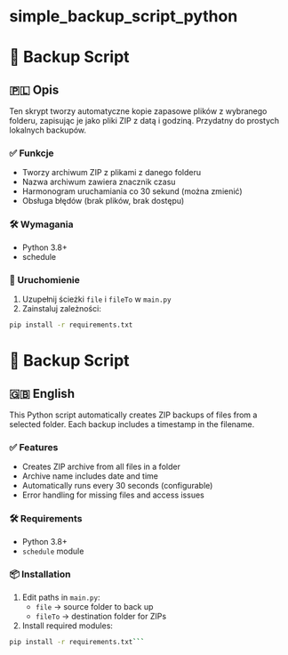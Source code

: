 # simple_backup_script_python
# 🔄 Backup Script

## 🇵🇱 Opis

Ten skrypt tworzy automatyczne kopie zapasowe plików z wybranego folderu, zapisując je jako pliki ZIP z datą i godziną. Przydatny do prostych lokalnych backupów.

### ✅ Funkcje
- Tworzy archiwum ZIP z plikami z danego folderu
- Nazwa archiwum zawiera znacznik czasu
- Harmonogram uruchamiania co 30 sekund (można zmienić)
- Obsługa błędów (brak plików, brak dostępu)

### 🛠️ Wymagania
- Python 3.8+
- schedule

### 🚀 Uruchomienie
1. Uzupełnij ścieżki `file` i `fileTo` w `main.py`
2. Zainstaluj zależności:
```bash
pip install -r requirements.txt
```

# 🔄 Backup Script

## 🇬🇧 English

This Python script automatically creates ZIP backups of files from a selected folder. Each backup includes a timestamp in the filename.

### ✅ Features
- Creates ZIP archive from all files in a folder
- Archive name includes date and time
- Automatically runs every 30 seconds (configurable)
- Error handling for missing files and access issues

### 🛠️ Requirements
- Python 3.8+
- `schedule` module

### 📦 Installation
1. Edit paths in `main.py`:
   - `file` → source folder to back up
   - `fileTo` → destination folder for ZIPs
2. Install required modules:
```bash
pip install -r requirements.txt```
